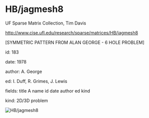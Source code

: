 # HB/jagmesh8

 UF Sparse Matrix Collection, Tim Davis

 http://www.cise.ufl.edu/research/sparse/matrices/HB/jagmesh8

 [SYMMETRIC PATTERN FROM ALAN GEORGE - 6 HOLE PROBLEM]

 id: 183

 date: 1978

 author: A. George

 ed: I. Duff, R. Grimes, J. Lewis

 fields: title A name id date author ed kind

 kind: 2D/3D problem

![HB/jagmesh8](http://www2.research.att.com/~yifanhu/GALLERY/GRAPHS/GIF_SMALL/HB@jagmesh8.gif)